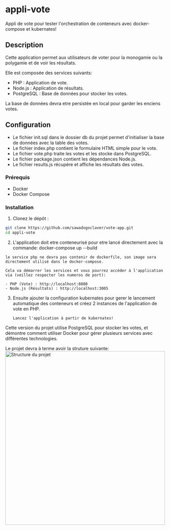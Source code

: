 # appli-vote
Appli de vote pour tester l'orchestration de conteneurs avec docker-compose et kubernates!

## Description

Cette application permet aux utilisateurs de voter pour la monogamie ou la polygamie et de voir les résultats.

Elle est composée des services suivants:
- PHP : Application de vote.
- Node.js : Application de résultats.
- PostgreSQL : Base de données pour stocker les votes.

La base de données devra etre persistée en local pour garder les enciens votes.

## Configuration
- Le fichier init.sql dans le dossier db du projet permet d'initialiser la base de données avec la table des votes.
- Le fichier index.php contient le formulaire HTML simple pour le vote.
- Le fichier vote.php traite les votes et les stocke dans PostgreSQL.
- Le fichier package.json contient les dépendances Node.js.
- Le fichier results.js récupére et affiche les résultats des votes.

### Prérequis

- Docker
- Docker Compose

### Installation

1. Clonez le dépôt :

```sh
git clone https://github.com/sawadogoclaver/vote-app.git
cd appli-vote
```
2. L'application doit etre conteneurisé pour etre lancé directement avec la commande: docker-compose up --build
```Le service node devra avoir un fichier dockerfile pour compiler l'image du conteneur;
le service php ne devra pas contenir de dockerfile, son image sera directement utilisé dans le docker-compose.

Cela va démarrer les services et vous pourrez accéder à l'application via (veillez respecter les numeros de port):

- PHP (Vote) : http://localhost:8080
- Node.js (Résultats) : http://localhost:3005

```
3. Ensuite ajouter la configuration kubernates pour gerer le lancement automatique des conteneurs et créez 2 instances de l'application de vote en PHP.
   ```
   Lancez l'application à partir de kubernates!

Cette version du projet utilise PostgreSQL pour stocker les votes, et démontre comment utiliser Docker pour gérer plusieurs services avec différentes technologies.

Le projet devra à terme avoir la struture suivante:
<img width="500" height="544" alt="Structure du projet" src="https://github.com/user-attachments/assets/a7cd2e60-2b89-4d0f-9829-38a607bc031d" />


